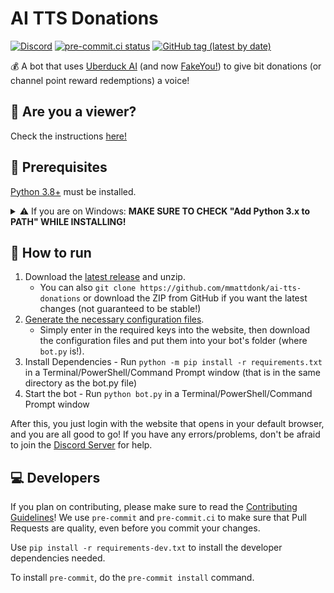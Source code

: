 # AI TTS Donations
[![Discord](https://img.shields.io/discord/883929594179256350?label=Discord)](https://discord.gg/mvVePs2Hs2)
[![pre-commit.ci status](https://results.pre-commit.ci/badge/github/mmattDonk/AI-TTS-Donations/main.svg)](https://results.pre-commit.ci/latest/github/mmattDonk/AI-TTS-Donations/main)
[![GitHub tag (latest by date)](https://img.shields.io/github/v/tag/mmattdonk/ai-tts-donations)](https://github.com/mmattDonk/AI-TTS-Donations/releases)

💰 A bot that uses [Uberduck AI](https://uberduck.ai) (and now [FakeYou!](https://fakeyou.com/)) to give bit donations (or channel point reward redemptions) a voice!

## 👀 Are you a viewer?
Check the instructions [here!](https://mmatt.link/UseTTS)

## 🔧 Prerequisites
[Python 3.8+](https://www.python.org/downloads/) must be installed.
<details>
   <summary> ⚠️ If you are on Windows: <strong>MAKE SURE TO CHECK "Add Python 3.x to PATH" WHILE INSTALLING!</strong></summary>
   <blockquote>
      <img src="https://user-images.githubusercontent.com/25379179/154869036-a70e9b4b-769d-426d-ae24-37f4bd31b9a9.png"> <br>
      <p>If you have already installed Python without adding it to PATH, open the installer again, select "Modify", "Next", and check "Add Python to envrionment variables".</p>
      <img src="https://user-images.githubusercontent.com/25379179/154869108-1e7947d2-5aa2-4e6e-8d4c-ea788ae4f629.png">
   </blockquote>
</details>

## 🏃 How to run

1. Download the [latest release](https://github.com/mmattDonk/AI-TTS-Donations/releases/latest/) and unzip.
    * You can also `git clone https://github.com/mmattdonk/ai-tts-donations` or download the ZIP from GitHub if you want the latest changes (not guaranteed to be stable!)
2. [Generate the necessary configuration files](https://mmattdonk.github.io/AI-TTS-Donations/).
    * Simply enter in the required keys into the website, then download the configuration files and put them into your bot's folder (where `bot.py` is!).
3. Install Dependencies - Run `python -m pip install -r requirements.txt` in a Terminal/PowerShell/Command Prompt window (that is in the same directory as the bot.py file)
4. Start the bot - Run `python bot.py` in a Terminal/PowerShell/Command Prompt window

After this, you just login with the website that opens in your default browser, and you are all good to go! If you have any errors/problems, don't be afraid to join the [Discord Server](https://discord.gg/mvVePs2Hs2) for help.

## 💻 Developers
If you plan on contributing, please make sure to read the [Contributing Guidelines](./CONTRIBUTING.md)!
We use `pre-commit` and `pre-commit.ci` to make sure that Pull Requests are quality, even before you commit your changes.

Use `pip install -r requirements-dev.txt` to install the developer dependencies needed.

To install `pre-commit`, do the `pre-commit install` command.
